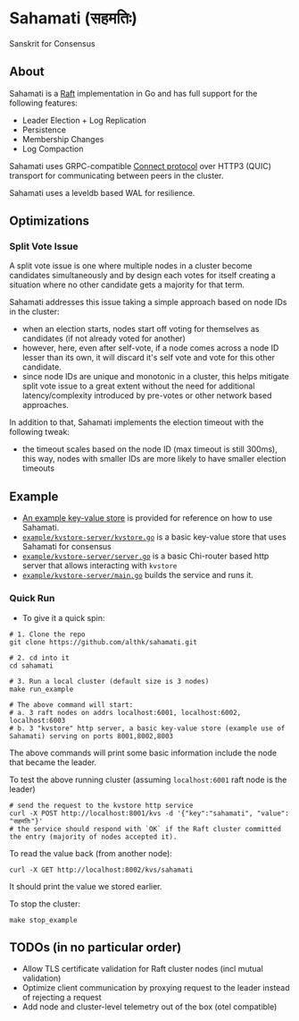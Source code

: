 # Sahamati (सहमतिः)
Sanskrit for Consensus

## About

Sahamati is a [Raft](https://raft.github.io) implementation in Go and has full support for the following features:

* Leader Election + Log Replication
* Persistence
* Membership Changes
* Log Compaction

Sahamati uses GRPC-compatible [Connect protocol](https://connectrpc.com/docs/introduction/) over HTTP3 (QUIC) transport for communicating between peers in the cluster.

Sahamati uses a leveldb based WAL for resilience.

## Optimizations

### Split Vote Issue

A split vote issue is one where multiple nodes in a cluster become candidates simultaneously and
by design each votes for itself creating a situation where no other candidate gets a majority for that term.

Sahamati addresses this issue taking a simple approach based on node IDs in the cluster:

* when an election starts, nodes start off voting for themselves as candidates (if not already voted for another)
* however, here, even after self-vote, if a node comes across a node ID lesser than its own, it will discard it's self vote
  and vote for this other candidate.
* since node IDs are unique and monotonic in a cluster, this helps mitigate split vote issue to a great extent without the need
  for additional latency/complexity introduced by pre-votes or other network based approaches.

In addition to that, Sahamati implements the election timeout with the following tweak:

* the timeout scales based on the node ID (max timeout is still 300ms), this way, nodes with smaller
IDs are more likely to have smaller election timeouts


## Example

* [An example key-value store](example) is provided for reference on how to use Sahamati.
* [`example/kvstore-server/kvstore.go`](example/kvstore-server/kvstore.go) is a basic key-value store that uses Sahamati for consensus
* [`example/kvstore-server/server.go`](example/kvstore-server/server.go) is a basic Chi-router based http server that allows interacting with `kvstore`
* [`example/kvstore-server/main.go`](example/kvstore-server/main.go) builds the service and runs it.

### Quick Run
* To give it a quick spin:
```shell
# 1. Clone the repo
git clone https://github.com/althk/sahamati.git

# 2. cd into it
cd sahamati

# 3. Run a local cluster (default size is 3 nodes)
make run_example

# The above command will start:
# a. 3 raft nodes on addrs localhost:6001, localhost:6002, localhost:6003
# b. 3 "kvstore" http server, a basic key-value store (example use of Sahamati) serving on ports 8001,8002,8003 
```
The above commands will print some basic information include the node that became the leader.

To test the above running cluster (assuming `localhost:6001` raft node is the leader)
```shell
# send the request to the kvstore http service
curl -X POST http://localhost:8001/kvs -d '{"key":"sahamati", "value": "सहमतिः"}'
# the service should respond with `OK` if the Raft cluster committed the entry (majority of nodes accepted it). 
```
To read the value back (from another node):
```shell
curl -X GET http://localhost:8002/kvs/sahamati
```
It should print the value we stored earlier.

To stop the cluster:
```shell
make stop_example
```

## TODOs (in no particular order)

* Allow TLS certificate validation for Raft cluster nodes (incl mutual validation)
* Optimize client communication by proxying request to the leader instead of rejecting a request
* Add node and cluster-level telemetry out of the box (otel compatible) 